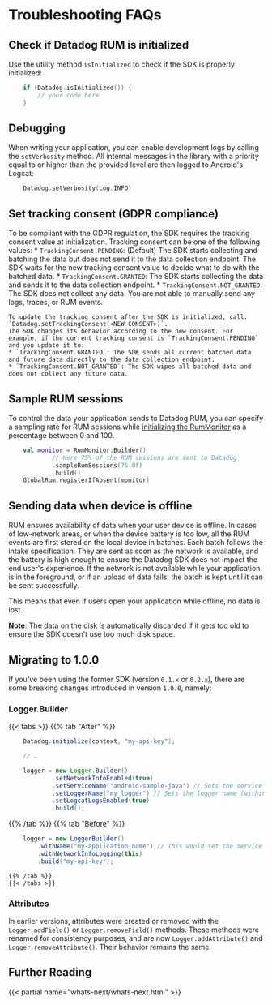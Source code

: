 # Troubleshooting FAQs
 

## Check if Datadog RUM is initialized
Use the utility method `isInitialized` to check if the SDK is properly initialized:

```kotlin
    if (Datadog.isInitialized()) {
        // your code here
    }
```

## Debugging
When writing your application, you can enable development logs by calling the `setVerbosity` method. All internal messages in the library with a priority equal to or higher than the provided level are then logged to Android's Logcat:

```kotlin
    Datadog.setVerbosity(Log.INFO)
```

## Set tracking consent (GDPR compliance)

To be compliant with the GDPR regulation, the SDK requires the tracking consent value at initialization.
    Tracking consent can be one of the following values:
    * `TrackingConsent.PENDING`: (Default) The SDK starts collecting and batching the data but does not send it to the data
     collection endpoint. The SDK waits for the new tracking consent value to decide what to do with the batched data.
    * `TrackingConsent.GRANTED`: The SDK starts collecting the data and sends it to the data collection endpoint.
    * `TrackingConsent.NOT_GRANTED`: The SDK does not collect any data. You are not able to manually send any logs, traces, or
     RUM events.

    To update the tracking consent after the SDK is initialized, call: `Datadog.setTrackingConsent(<NEW CONSENT>)`.
    The SDK changes its behavior according to the new consent. For example, if the current tracking consent is `TrackingConsent.PENDING` and you update it to:
    * `TrackingConsent.GRANTED`: The SDK sends all current batched data and future data directly to the data collection endpoint.
    * `TrackingConsent.NOT_GRANTED`: The SDK wipes all batched data and does not collect any future data.

## Sample RUM sessions

To control the data your application sends to Datadog RUM, you can specify a sampling rate for RUM sessions while [initializing the RumMonitor][1] as a percentage between 0 and 100.

```kotlin
    val monitor = RumMonitor.Builder()
            // Here 75% of the RUM sessions are sent to Datadog
            .sampleRumSessions(75.0f)
            .build()
    GlobalRum.registerIfAbsent(monitor)
```

[1]:/real_user_monitoring/android/troubleshooting_android/#setup

## Sending data when device is offline

RUM ensures availability of data when your user device is offline. In cases of low-network areas, or when the device battery is too low, all the RUM events are first stored on the local device in batches. Each batch follows the intake specification. They are sent as soon as the network is available, and the battery is high enough to ensure the Datadog SDK does not impact the end user's experience. If the network is not available while your application is in the foreground, or if an upload of data fails, the batch is kept until it can be sent successfully.
 
This means that even if users open your application while offline, no data is lost.
 
**Note**: The data on the disk is automatically discarded if it gets too old to ensure the SDK doesn't use too much disk space.

## Migrating to 1.0.0

If you've been using the former SDK (version `0.1.x` or `0.2.x`), there are some breaking changes introduced in version `1.0.0`, namely:

### Logger.Builder

{{< tabs >}}
    {{% tab "After" %}}


```java
    Datadog.initialize(context, "my-api-key");

    // …

    logger = new Logger.Builder()
            .setNetworkInfoEnabled(true)
            .setServiceName("android-sample-java") // Sets the service name
            .setLoggerName("my_logger") // Sets the logger name (within the service)
            .setLogcatLogsEnabled(true)
            .build();
```

{{% /tab %}}
    {{% tab "Before" %}}


```java
    logger = new LoggerBuilder()
        .withName("my-application-name") // This would set the service name
        .withNetworkInfoLogging(this)
        .build("my-api-key");
```
    {{% /tab %}}
    {{< /tabs >}}


### Attributes

In earlier versions, attributes were created or removed with the `Logger.addField()` or `Logger.removeField()`
methods. These methods were renamed for consistency purposes, and are now `Logger.addAttribute()`
 and `Logger.removeAttribute()`. Their behavior remains the same.


## Further Reading
{{< partial name="whats-next/whats-next.html" >}}

[1]: https://github.com/DataDog/dd-sdk-android/blob/master/docs/TROUBLESHOOTING.md


 
